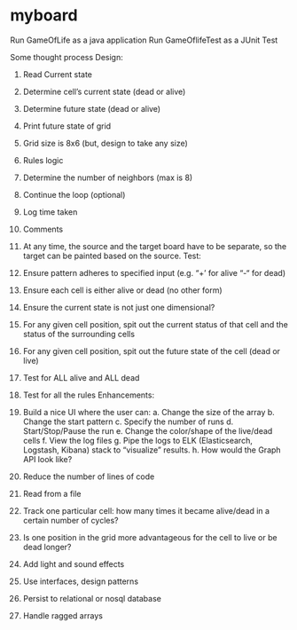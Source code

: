 # myboard

Run GameOfLife as a java application
Run GameOflifeTest as a JUnit Test

Some thought process
Design:
  1.	Read Current state
  2.	Determine cell’s current state (dead or alive)
  3.	Determine future state (dead or alive)
  4.	Print future state of grid
  5.	Grid size is 8x6 (but, design to take any size)
  6.	Rules logic
  7.	Determine the number of neighbors (max is 8)
  8.	Continue the loop (optional)
  9.	Log time taken
  10.	Comments
  11.	At any time, the source and the target board have to be separate, so the target can be painted based on the source.
Test:
  1.	Ensure pattern adheres to specified input (e.g. “+’ for alive “-“ for dead)
  2.	Ensure each cell is either alive or dead (no other form)
  3.	Ensure the current state is not just one dimensional?
  4.	For any given cell position, spit out the current status of that cell and the status of the surrounding cells
  5.	For any given cell position, spit out the future state of the cell (dead or live)
  6.	Test for ALL alive and ALL dead
  7.	Test for all the rules
Enhancements:
1.	Build a nice UI where the user can:
  a.	Change the size of the array
  b.	Change the start pattern
  c.	Specify the number of runs
  d.	Start/Stop/Pause the run
  e.	Change the color/shape of the live/dead cells
  f.	View the log files
  g.	Pipe the logs to ELK (Elasticsearch, Logstash, Kibana) stack to “visualize” results.
  h.	How would the Graph API look like?

2.	Reduce the number of lines of code
3.	Read from a file
4.	Track one particular cell: how many times it became alive/dead in a certain number of cycles?
5.	Is one position in the grid more advantageous for the cell to live or be dead longer?
6.	Add light and sound effects
7.	Use interfaces, design patterns
8.	Persist to relational or nosql database
9.	Handle ragged arrays
